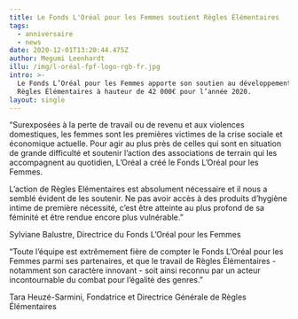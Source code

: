 ```yaml
---
title: Le Fonds L'Oréal pour les Femmes soutient Règles Élémentaires
tags:
  - anniversaire
  - news
date: 2020-12-01T13:20:44.475Z
author: Megumi Leenhardt
illu: /img/l-oréal-fpf-logo-rgb-fr.jpg
intro: >-
  Le Fonds L’Oréal pour les Femmes apporte son soutien au développement de
  Règles Élémentaires à hauteur de 42 000€ pour l’année 2020.
layout: single
---
```

“Surexposées à la perte de travail ou de revenu et aux violences domestiques, les femmes sont les premières victimes de la crise sociale et économique actuelle. Pour agir au plus près de celles qui sont en situation de grande difficulté et soutenir l’action des associations de terrain qui les accompagnent au quotidien, L’Oréal a créé le Fonds L’Oréal pour les Femmes.

L’action de Règles Elémentaires est absolument nécessaire et il nous a semblé évident de les soutenir. Ne pas avoir accès à des produits d’hygiène intime de première nécessité, c’est être atteinte au plus profond de sa féminité et être rendue encore plus vulnérable.”

Sylviane Balustre, Directrice du Fonds L’Oréal pour les Femmes

“Toute l’équipe est extrêmement fière de compter le Fonds L’Oréal pour les Femmes parmi ses partenaires, et que le travail de Règles Élémentaires - notamment son caractère innovant - soit ainsi reconnu par un acteur incontournable du combat pour l’égalité des genres.”

Tara Heuzé-Sarmini, Fondatrice et Directrice Générale de Règles Élémentaires
